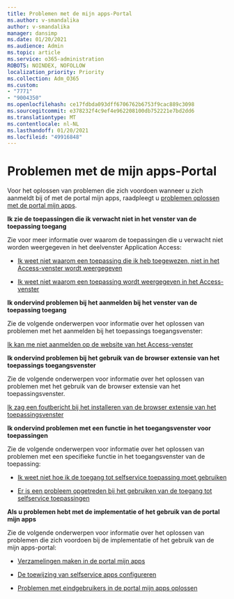 ```yaml
---
title: Problemen met de mijn apps-Portal
ms.author: v-smandalika
author: v-smandalika
manager: dansimp
ms.date: 01/20/2021
ms.audience: Admin
ms.topic: article
ms.service: o365-administration
ROBOTS: NOINDEX, NOFOLLOW
localization_priority: Priority
ms.collection: Adm_O365
ms.custom:
- "7771"
- "9004350"
ms.openlocfilehash: ce17fdbda093dff6706762b6753f9cac889c3098
ms.sourcegitcommit: e378232f4c9ef4e962208100db752221e7bd2dd6
ms.translationtype: MT
ms.contentlocale: nl-NL
ms.lasthandoff: 01/20/2021
ms.locfileid: "49916848"
---
```

# <a name="myapps-portal-issues"></a>Problemen met de mijn apps-Portal

Voor het oplossen van problemen die zich voordoen wanneer u zich aanmeldt bij of met de portal mijn apps, raadpleegt u [problemen oplossen met de portal mijn apps](https://docs.microsoft.com/azure/active-directory/user-help/my-apps-portal-end-user-troubleshoot).

**Ik zie de toepassingen die ik verwacht niet in het venster van de toepassing toegang**

Zie voor meer informatie over waarom de toepassingen die u verwacht niet worden weergegeven in het deelvenster Application Access:

- [Ik weet niet waarom een toepassing die ik heb toegewezen, niet in het Access-venster wordt weergegeven](https://docs.microsoft.com/azure/active-directory/application-access-panel-unexpected-application-not-appearing/)
     
- [Ik weet niet waarom een toepassing wordt weergegeven in het Access-venster](https://docs.microsoft.com/azure/active-directory/application-access-panel-unexpected-application-appears/)

**Ik ondervind problemen bij het aanmelden bij het venster van de toepassing toegang**

Zie de volgende onderwerpen voor informatie over het oplossen van problemen met het aanmelden bij het toepassings toegangsvenster:

[Ik kan me niet aanmelden op de website van het Access-venster](https://docs.microsoft.com/azure/active-directory/manage-apps/application-sign-in-other-problem-access-panel)

**Ik ondervind problemen bij het gebruik van de browser extensie van het toepassings toegangsvenster**

Zie de volgende onderwerpen voor informatie over het oplossen van problemen met het gebruik van de browser extensie van het toepassingsvenster.

[Ik zag een foutbericht bij het installeren van de browser extensie van het toepassingsvenster](https://docs.microsoft.com/azure/active-directory/application-access-panel-extension-problem-installing/)

**Ik ondervind problemen met een functie in het toegangsvenster voor toepassingen**

Zie de volgende onderwerpen voor informatie over het oplossen van problemen met een specifieke functie in het toegangsvenster van de toepassing:

- [Ik weet niet hoe ik de toegang tot selfservice toepassing moet gebruiken](https://docs.microsoft.com/azure/active-directory/manage-apps/access-panel-manage-self-service-access) 

- [Er is een probleem opgetreden bij het gebruiken van de toegang tot selfservice toepassingen](https://docs.microsoft.com/azure/active-directory/manage-apps/access-panel-manage-self-service-access)
    
**Als u problemen hebt met de implementatie of het gebruik van de portal mijn apps**

Zie de volgende onderwerpen voor informatie over het oplossen van problemen die zich voordoen bij de implementatie of het gebruik van de mijn apps-portal:

- [Verzamelingen maken in de portal mijn apps](https://docs.microsoft.com/azure/active-directory/manage-apps/access-panel-collections) 
    
- [De toewijzing van selfservice apps configureren](https://docs.microsoft.com/azure/active-directory/manage-apps/manage-self-service-access)
     
- [Problemen met eindgebruikers in de portal mijn apps oplossen](https://docs.microsoft.com/azure/active-directory/user-help/my-apps-portal-end-user-troubleshoot)



